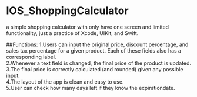 # IOS_ShoppingCalculator
a simple shopping calculator with only have one screen and limited functionality, just a practice of Xcode, UIKit, and Swift.

##Functions:
1.Users can input the original price, discount percentage, and sales tax percentage for a given product. 
Each of these fields also has a corresponding label.<br/>
2.Whenever a text field is changed, the final price of the product is updated.<br/>
3.The final price is correctly calculated (and rounded) given any possible input.<br/>
4.The layout of the app is clean and easy to use.<br/>
5.User can check how many days left if they know the expirationdate.<br/>
